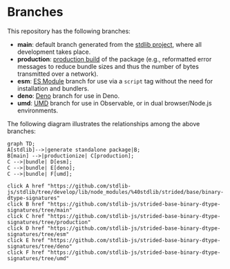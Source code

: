 <!--

@license Apache-2.0

Copyright (c) 2022 The Stdlib Authors.

Licensed under the Apache License, Version 2.0 (the "License");
you may not use this file except in compliance with the License.
You may obtain a copy of the License at

    http://www.apache.org/licenses/LICENSE-2.0

Unless required by applicable law or agreed to in writing, software
distributed under the License is distributed on an "AS IS" BASIS,
WITHOUT WARRANTIES OR CONDITIONS OF ANY KIND, either express or implied.
See the License for the specific language governing permissions and
limitations under the License.

-->

# Branches

This repository has the following branches:

-   **main**: default branch generated from the [stdlib project][stdlib-url], where all development takes place.
-   **production**: [production build][production-url] of the package (e.g., reformatted error messages to reduce bundle sizes and thus the number of bytes transmitted over a network).
-   **esm**: [ES Module][esm-url] branch for use via a `script` tag without the need for installation and bundlers.
-   **deno**: [Deno][deno-url] branch for use in Deno.
-   **umd**: [UMD][umd-url] branch for use in Observable, or in dual browser/Node.js environments.

The following diagram illustrates the relationships among the above branches:

```mermaid
graph TD;
A[stdlib]-->|generate standalone package|B;
B[main] -->|productionize| C[production];
C -->|bundle| D[esm];
C -->|bundle| E[deno];
C -->|bundle| F[umd];

click A href "https://github.com/stdlib-js/stdlib/tree/develop/lib/node_modules/%40stdlib/strided/base/binary-dtype-signatures"
click B href "https://github.com/stdlib-js/strided-base-binary-dtype-signatures/tree/main"
click C href "https://github.com/stdlib-js/strided-base-binary-dtype-signatures/tree/production"
click D href "https://github.com/stdlib-js/strided-base-binary-dtype-signatures/tree/esm"
click E href "https://github.com/stdlib-js/strided-base-binary-dtype-signatures/tree/deno"
click F href "https://github.com/stdlib-js/strided-base-binary-dtype-signatures/tree/umd"
```

[stdlib-url]: https://github.com/stdlib-js/stdlib/tree/develop/lib/node_modules/%40stdlib/strided/base/binary-dtype-signatures
[production-url]: https://github.com/stdlib-js/strided-base-binary-dtype-signatures/tree/production
[deno-url]: https://github.com/stdlib-js/strided-base-binary-dtype-signatures/tree/deno
[umd-url]: https://github.com/stdlib-js/strided-base-binary-dtype-signatures/tree/umd
[esm-url]: https://github.com/stdlib-js/strided-base-binary-dtype-signatures/tree/esm